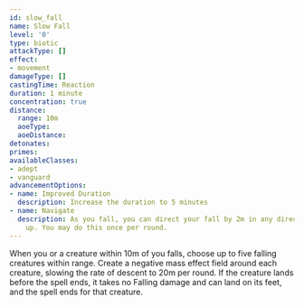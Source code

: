 ```yaml
---
id: slow_fall
name: Slow Fall
level: '0'
type: biotic
attackType: []
effect:
- movement
damageType: []
castingTime: Reaction
duration: 1 minute
concentration: true
distance:
  range: 10m
  aoeType: 
  aoeDistance: 
detonates: 
primes: 
availableClasses:
- adept
- vanguard
advancementOptions:
- name: Improved Duration
  description: Increase the duration to 5 minutes
- name: Navigate
  description: As you fall, you can direct your fall by 2m in any direction except
    up. You may do this once per round.
---
```

When you or a creature within 10m of you falls, choose up to five falling creatures within range. Create a negative mass effect field around each creature, slowing the rate of descent to 20m per round. If the creature lands before the spell ends, it takes no Falling damage and can land on its feet, and the spell ends for that creature.